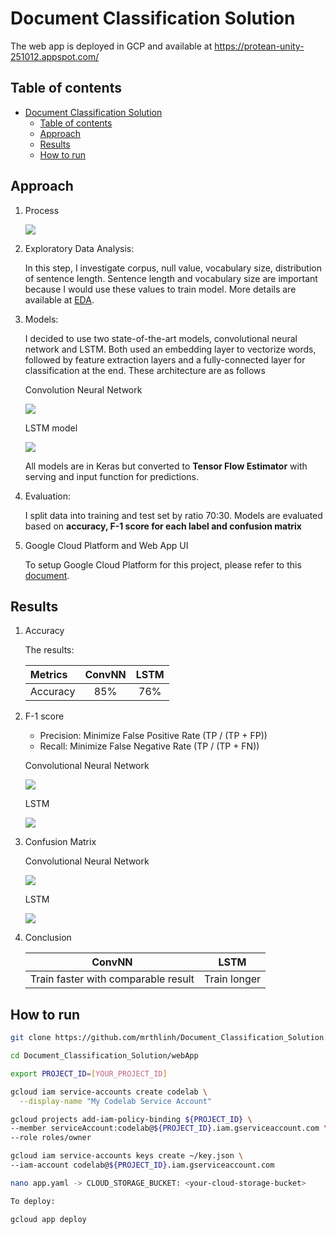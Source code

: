 # Document Classification Solution

The web app is deployed in GCP and available at https://protean-unity-251012.appspot.com/

## Table of contents

- [Document Classification Solution](#document-classification-solution)
  - [Table of contents](#table-of-contents)
  - [Approach](#approach)
  - [Results](#results)
  - [How to run](#how-to-run)


## Approach

1. Process
   
   ![](pic/process.png)

2. Exploratory Data Analysis: 
   
   In this step, I investigate corpus, null value, vocabulary size, distribution of sentence length. Sentence length and vocabulary size are important because I would use these values to train model. More details are available at [EDA](EDA.ipynb).
   
3. Models: 
   
   I decided to use two state-of-the-art models, convolutional neural network and LSTM. Both used an embedding layer to vectorize words, followed by feature extraction layers and a fully-connected layer for classification at the end. These architecture are as follows

   Convolution Neural Network

   ![](pic/convNN.png)

   LSTM model

   ![](pic/LSTM.png)

   All models are in Keras but converted to __Tensor Flow Estimator__ with serving and input function for predictions.

4. Evaluation: 
   
   I split data into training and test set by ratio 70:30. Models are evaluated based on **accuracy, F-1 score for each label and confusion matrix**


5. Google Cloud Platform and Web App UI
   
   To setup Google Cloud Platform for this project, please refer to this [document](https://codelabs.developers.google.com/codelabs/cloud-vision-app-engine/index.html?index=..%2F..index#8).
     

## Results

1. Accuracy

   The results:

   |Metrics|ConvNN|LSTM|
   |:------|:----:|:---:|
   |Accuracy|85%|76%|

2. F-1 score
  
    - Precision: Minimize False Positive Rate (TP / (TP + FP))
    - Recall: Minimize False Negative Rate (TP / (TP + FN))

    Convolutional Neural Network

   ![](pic/f1_convNN.png)

    LSTM
    
   ![](pic/f1_LSTM.png)

3. Confusion Matrix

   Convolutional Neural Network

   ![](pic/cm_convNN.png)
   
   LSTM

    ![](pic/cm_LSTM.png)

4. Conclusion

   |ConvNN|LSTM|
   |:----:|:---:|
   |Train faster with comparable result|Train longer|
  


## How to run

```bash
git clone https://github.com/mrthlinh/Document_Classification_Solution.git

cd Document_Classification_Solution/webApp

export PROJECT_ID=[YOUR_PROJECT_ID]

gcloud iam service-accounts create codelab \
  --display-name "My Codelab Service Account"

gcloud projects add-iam-policy-binding ${PROJECT_ID} \
--member serviceAccount:codelab@${PROJECT_ID}.iam.gserviceaccount.com \
--role roles/owner

gcloud iam service-accounts keys create ~/key.json \
--iam-account codelab@${PROJECT_ID}.iam.gserviceaccount.com

nano app.yaml -> CLOUD_STORAGE_BUCKET: <your-cloud-storage-bucket>

To deploy:

gcloud app deploy

```


